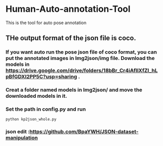 # Human-Auto-annotation-Tool
This is the tool for auto pose annotation


## THe output format of the json file is coco.

### If you want auto run the pose json file of coco format, you can put the annotated images in Img2json/img file. Download the models in https://drive.google.com/drive/folders/18bBr_Cr4iAfIlXfZI_hLpBfGDXI2PP5C?usp=sharing .
### Creat a folder named models in Img2json/ and move the downloaded models in it.
### Set the path in config.py and run

    python kp2json_whole.py
    

### json edit :https://github.com/BpaYWH/JSON-dataset-manipulation

  
